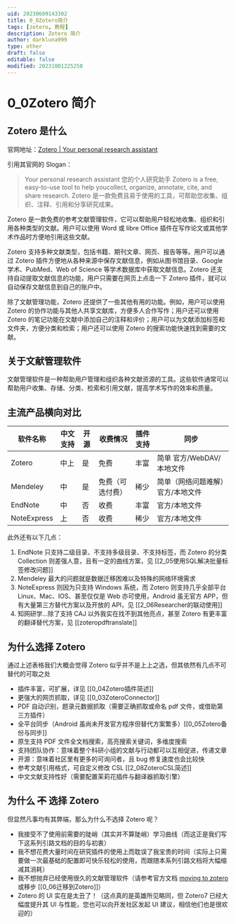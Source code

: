 ```yaml
---
uid: 20230609143302
title: 0_0Zotero简介
tags: [zotero, 教程]
description: Zotero 简介
author: darkluna999
type: other
draft: false
editable: false
modified: 20231001225258
---
```


# 0_0Zotero 简介

## Zotero 是什么

官网地址：[Zotero | Your personal research assistant](https://www.zotero.org/)

引用其官网的 Slogan：

> Your personal research assistant
> 您的个人研究助手
> Zotero is a free, easy-to-use tool to help youcollect, organize, annotate, cite, and share research.
> Zotero 是一款免费且易于使用的工具，可帮助您收集、组织、注释、引用和分享研究成果。

Zotero 是一款免费的参考文献管理软件，它可以帮助用户轻松地收集、组织和引用各种类型的文献。用户可以使用 Word 或 libre Office 插件在写作论文或其他学术作品时方便地引用这些文献。

Zotero 支持多种文献类型，包括书籍、期刊文章、网页、报告等等。用户可以通过 Zotero 插件方便地从各种来源中保存文献信息，例如从图书馆目录、Google 学术、PubMed、Web of Science 等学术数据库中获取文献信息。Zotero 还支持自动提取文献信息的功能，用户只需要在网页上点击一下 Zotero 插件，就可以自动保存文献信息到自己的账户中。

除了文献管理功能，Zotero 还提供了一些其他有用的功能。例如，用户可以使用 Zotero 的协作功能与其他人共享文献库，方便多人合作写作；用户还可以使用 Zotero 的笔记功能在文献中添加自己的注释和评价；用户可以为文献添加标签和文件夹，方便分类和检索；用户还可以使用 Zotero 的搜索功能快速找到需要的文献。

## 关于文献管理软件

文献管理软件是一种帮助用户管理和组织各种文献资源的工具。这些软件通常可以帮助用户收集、存储、分类、检索和引用文献，提高学术写作的效率和质量。

## 主流产品横向对比

| 软件名称    | 中文支持 | 开源 | 收费情况         | 插件支持 | 同步                              |
| ----------- | -------- | ---- | ---------------- | -------- | --------------------------------- |
| Zotero      | 中上     | 是   | 免费             | 丰富     | 简单 官方/WebDAV/本地文件         |
| Mendeley    | 中       | 是   | 免费（可选付费） | 稀少     | 简单（网络问题难解）官方/本地文件 |
| EndNote     | 中       | 否   | 收费             | 丰富     | 官方/本地文件                     |
| NoteExpress | 上       | 否   | 收费             | 稀少     | 官方/本地文件                     |

此外还有以下几点：

1. EndNote 只支持二级目录、不支持多级目录、不支持标签，而 Zotero 的分类 Collection 则差强人意，且有一定的曲线方案，见 [[2_05使用SQL解决批量标签修改问题]]
2. Mendeley 最大的问题就是数据迁移困难以及特殊的网络环境需求
3. NoteExpress 则因为只支持 Windows 系统，而 Zotero 则支持几乎全部平台 Linux、Mac、IOS、甚至仅仅是 Web 亦可使用，Android 虽无官方 APP，但有大量第三方替代方案以及开放的 API，见 [[2_06Researcher的联动使用]]
4. 知网研学...除了支持 CAJ 以外我实在找不到其他亮点，甚至 Zotero 有更丰富的翻译替代方案，见 [[zoteropdftranslate]]

## 为什么选择 Zotero

通过上述表格我们大概会觉得 Zotero 似乎并不是上上之选，但其依然有几点不可替代的可取之处

- 插件丰富，可扩展，详见 [[0_04Zotero插件简述]]
- 更强大的网页抓取，详见 [[0_03ZoteroConnector]]
- PDF 自动识别，题录元数据抓取（需要正确抓取或命名 pdf 文件，或借助第三方插件）
- 全平台同步（Android 虽尚未开发官方程序但替代方案繁多）[[0_05Zotero备份与同步]]
- 原生支持 PDF 文件全文档搜索，高亮搜索关键词，多维度搜索
- 支持团队协作：意味着整个科研小组的文献与行动都可以互相促进，传递文章
- 开源：意味着社区里有更多的可询问者，且 bug 修复速度也会比较快
- 参考文献引用格式，可自定义修改 CSL [[2_08ZoteroCSL简述]]
- 中文文献支持性好（需要配置茉莉花插件与翻译器抓取引擎）

## 为什么 ~~不~~ 选择 Zotero

但显然凡事均有其弊端，那么为什么不选择 Zotero 呢？

- 我接受不了使用前需要的陡峭（其实并不算陡峭）学习曲线（而这正是我们写下这系列引路文档的目的与初衷）
- 我不想花费大量时间在研究插件的使用上而耽误了我宝贵的时间（实际上只需要做一次最基础的配置即可快乐轻松的使用，而跟随本系列引路文档将大幅缩减其消耗）
- 我不想抛弃已经使用很久的文献管理软件（请参考官方文档 [moving to zotero ](https://www.zotero.org/support/moving_to_zotero) 或移步 [[0_06迁移到Zotero]]）
- Zotero 的 UI 实在是太丑了！（这点真的是英雄所见略同，但 Zotero7 已经大幅度提升其 UI 与性能，您也可以向开发社区发起 UI 建议，相信他们也是很欢迎的）